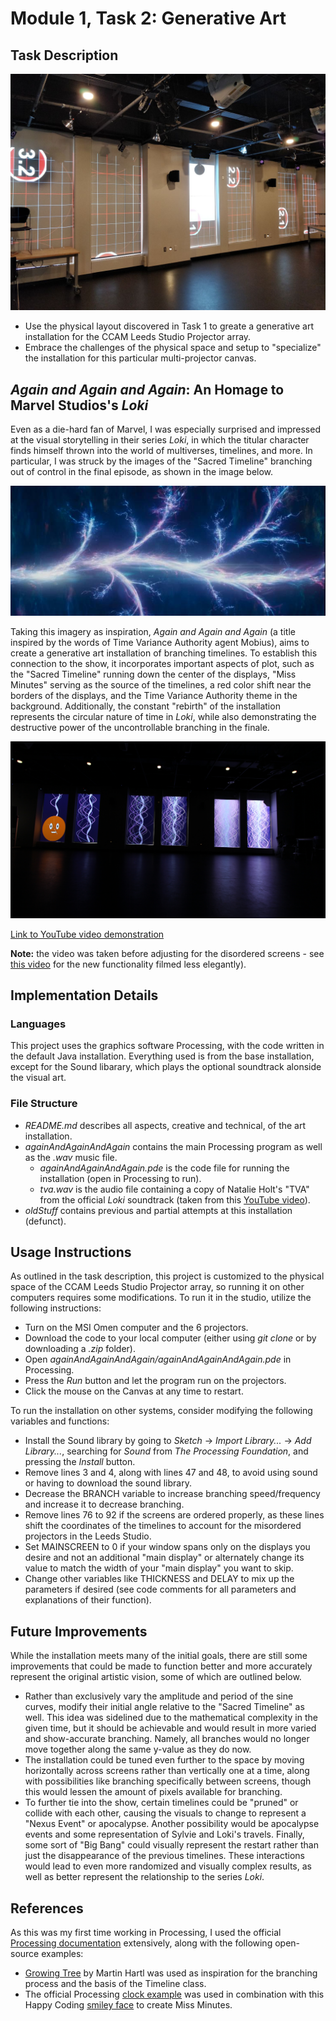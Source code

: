 # Module 1, Task 2: Generative Art

## Task Description

![Leeds Setup](./images/leads-projectors.jpg)

- Use the physical layout discovered in Task 1 to greate a generative art installation for the CCAM Leeds Studio Projector array.
- Embrace the challenges of the physical space and setup to "specialize" the installation for this particular multi-projector canvas.

## *Again and Again and Again*: An Homage to Marvel Studios's *Loki*
Even as a die-hard fan of Marvel, I was especially surprised and impressed at the visual storytelling in their series *Loki*, in which the titular character finds himself thrown into the world of multiverses, timelines, and more. In particular, I was struck by the images of the "Sacred Timeline" branching out of control in the final episode, as shown in the image below.

![Loki Branching Timelines](./images/branchingTimelines.jpg)

Taking this imagery as inspiration, *Again and Again and Again* (a title inspired by the words of Time Variance Authority agent Mobius), aims to create a generative art installation of branching timelines. To establish this connection to the show, it incorporates important aspects of plot, such as the "Sacred Timeline" running down the center of the displays, "Miss Minutes" serving as the source of the timelines, a red color shift near the borders of the displays, and the Time Variance Authority theme in the background. Additionally, the constant "rebirth" of the installation represents the circular nature of time in *Loki*, while also demonstrating the destructive power of the uncontrollable branching in the finale.

![Again and Again and Again](./images/IMG_3208.JPG)

[Link to YouTube video demonstration](https://youtu.be/lurt8L2SHBo)

**Note:** the video was taken before adjusting for the disordered screens - see [this video](https://drive.google.com/file/d/1A6kfnWYGWetvha9P2aVcn8j6SxgXjgjS/view?usp=sharing) for the new functionality filmed less elegantly).

## Implementation Details

### Languages
This project uses the graphics software Processing, with the code written in the default Java installation. Everything used is from the base installation, except for the Sound libarary, which plays the optional soundtrack alonside the visual art.

### File Structure
- *README.md* describes all aspects, creative and technical, of the art installation.
- *againAndAgainAndAgain* contains the main Processing program as well as the *.wav* music file.
  - *againAndAgainAndAgain.pde* is the code file for running the installation (open in Processing to run).
  - *tva.wav* is the audio file containing a copy of Natalie Holt's "TVA" from the official *Loki* soundtrack (taken from this [YouTube video](https://youtu.be/SRWSfXdlNPc)).
- *oldStuff* contains previous and partial attempts at this installation (defunct).

## Usage Instructions
As outlined in the task description, this project is customized to the physical space of the CCAM Leeds Studio Projector array, so running it on other computers requires some modifications. To run it in the studio, utilize the following instructions:
- Turn on the MSI Omen computer and the 6 projectors.
- Download the code to your local computer (either using *git clone* or by downloading a *.zip* folder).
- Open *againAndAgainAndAgain/againAndAgainAndAgain.pde* in Processing.
- Press the *Run* button and let the program run on the projectors.
- Click the mouse on the Canvas at any time to restart.

To run the installation on other systems, consider modifying the following variables and functions:
- Install the Sound library by going to *Sketch* -> *Import Library...* -> *Add Library...*, searching for *Sound* from *The Processing Foundation*, and pressing the *Install* button.
- Remove lines 3 and 4, along with lines 47 and 48, to avoid using sound or having to download the sound library.
- Decrease the BRANCH variable to increase branching speed/frequency and increase it to decrease branching.
- Remove lines 76 to 92 if the screens are ordered properly, as these lines shift the coordinates of the timelines to account for the misordered projectors in the Leeds Studio.
- Set MAINSCREEN to 0 if your window spans only on the displays you desire and not an additional "main display" or alternately change its value to match the width of your "main display" you want to skip.
- Change other variables like THICKNESS and DELAY to mix up the parameters if desired (see code comments for all parameters and explanations of their function).

## Future Improvements
While the installation meets many of the initial goals, there are still some improvements that could be made to function better and more accurately represent the original artistic vision, some of which are outlined below.
- Rather than exclusively vary the amplitude and period of the sine curves, modify their initial angle relative to the "Sacred Timeline" as well. This idea was sidelined due to the mathematical complexity in the given time, but it should be achievable and would result in more varied and show-accurate branching. Namely, all branches would no longer move together along the same y-value as they do now.
- The installation could be tuned even further to the space by moving horizontally across screens rather than vertically one at a time, along with possibilities like branching specifically between screens, though this would lessen the amount of pixels available for branching.
- To further tie into the show, certain timelines could be "pruned" or collide with each other, causing the visuals to change to represent a "Nexus Event" or apocalypse. Another possibility would be apocalypse events and some representation of Sylvie and Loki's travels. Finally, some sort of "Big Bang" could visually represent the restart rather than just the disappearance of the previous timelines. These interactions would lead to even more randomized and visually complex results, as well as better represent the relationship to the series *Loki*.

## References
As this was my first time working in Processing, I used the official [Processing documentation](https://processing.org) extensively, along with the following open-source examples:
- [Growing Tree](https://openprocessing.org/sketch/155415/) by Martin Hartl was used as inspiration for the branching process and the basis of the Timeline class.
- The official Processing [clock example](https://processing.org/examples/clock.html) was used in combination with this Happy Coding [smiley face](https://happycoding.io/examples/processing/calling-functions/smiley-face) to create Miss Minutes.
